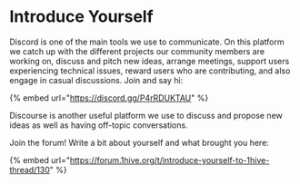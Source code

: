 # Introduce Yourself

Discord is one of the main tools we use to communicate. On this platform we catch up with the different projects our community members are working on, discuss and pitch new ideas, arrange meetings, support users experiencing technical issues, reward users who are contributing, and also engage in casual discussions. Join and say hi: 

{% embed url="https://discord.gg/P4rRDUKTAU" %}

Discourse is another useful platform we use to discuss and propose new ideas as well as having off-topic conversations.

 Join the forum! Write a bit about yourself and what brought you here: 

{% embed url="https://forum.1hive.org/t/introduce-yourself-to-1hive-thread/130" %}

